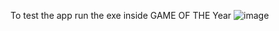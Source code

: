 To test the app run the exe inside GAME OF THE Year
![image](https://github.com/user-attachments/assets/cb2c0c55-8b0d-4bb8-b629-7e0cc8a719de)
